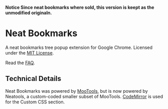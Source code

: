 ﻿**Notice Since neat bookmarks where sold, this version is keept as the unmodified originaln.**

Neat Bookmarks
==============

A neat bookmarks tree popup extension for Google Chrome. Licensed under the [MIT License](http://www.opensource.org/licenses/mit-license.php).

Read the [FAQ](https://github.com/cheeaun/neat-bookmarks/wiki/FAQ).

Technical Details
-----------------

Neat Bookmarks was powered by [MooTools](http://mootools.net/), but is now powered by Neatools, a custom-coded smaller subset of MooTools. [CodeMirror](http://codemirror.net/) is used for the Custom CSS section.